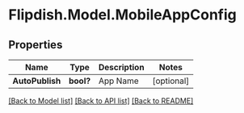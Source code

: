 # Flipdish.Model.MobileAppConfig
## Properties

Name | Type | Description | Notes
------------ | ------------- | ------------- | -------------
**AutoPublish** | **bool?** | App Name | [optional] 

[[Back to Model list]](../README.md#documentation-for-models) [[Back to API list]](../README.md#documentation-for-api-endpoints) [[Back to README]](../README.md)

